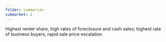```yaml
---
folder: summaries
submarket: 2
---
```

Highest renter share, high rates of foreclosure and cash sales; highest rate of business buyers, rapid sale price escalation